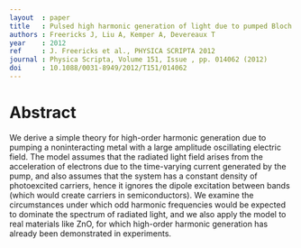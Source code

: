 ```yaml
---
layout  : paper
title   : Pulsed high harmonic generation of light due to pumped Bloch oscillations in noninteracting metals
authors : Freericks J, Liu A, Kemper A, Devereaux T
year    : 2012
ref     : J. Freericks et al., PHYSICA SCRIPTA 2012
journal : Physica Scripta, Volume 151, Issue , pp. 014062 (2012)
doi     : 10.1088/0031-8949/2012/T151/014062
---
```


# Abstract

We derive a simple theory for high-order harmonic generation due to pumping a noninteracting metal with a large amplitude oscillating electric field. The model assumes that the radiated light field arises from the acceleration of electrons due to the time-varying current generated by the pump, and also assumes that the system has a constant density of photoexcited carriers, hence it ignores the dipole excitation between bands (which would create carriers in semiconductors). We examine the circumstances under which odd harmonic frequencies would be expected to dominate the spectrum of radiated light, and we also apply the model to real materials like ZnO, for which high-order harmonic generation has already been demonstrated in experiments.
